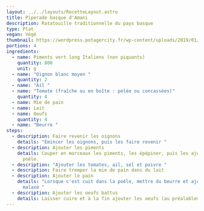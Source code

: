 ```yaml
---
layout: ../../layouts/RecetteLayout.astro
title: Piperade basque d'Amani
description: Ratatouille traditionnelle du pays basque
type: Plat
vegan: Végé
thumbnail: https://wordpress.potagercity.fr/wp-content/uploads/2019/01/Piperade-aux-piments.jpg
portions: 4
ingredients:
  - name: Piments vert long Italiens (non piquants)
    quantity: 800
    unit: g
  - name: "Oignon blanc moyen "
    quantity: 2
  - name: "Ail "
  - name: "Tomate (fraîche ou en boîte : pelée ou concassées)"
    quantity: 4
  - name: Mie de pain
  - name: Lait
  - name: Oeufs
    quantity: 4
  - name: "Beurre "
steps:
  - description: Faire revenir les oignons
    details: "Émincer les oignons, puis les faire revenir "
  - description: Ajouter les piments
    details: Couper en morceaux les piments, les épépiner, puis les ajouter dans la
      poêle.
  - description: "Ajouter les tomates, ail, sel et poivre "
  - description: Faire tremper la mie de pain dans du lait
  - description: Ajouter le pain
    details: "Lorsque c'est cuit dans la poêle, mettre du beurre et ajouter le pain
      malaxé "
  - description: Ajouter les oeufs battus
    details: Laisser cuire et à la fin ajouter les oeufs (au préalablement battus)
---
```

